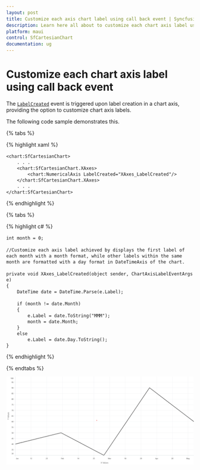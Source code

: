 ```yaml
---
layout: post
title: Customize each axis chart label using call back event | Syncfusion
description: Learn here all about to customize each chart axis label using call back event in Syncfusion .NET MAUI Chart (SfCartesianChart) control.
platform: maui
control: SfCartesianChart
documentation: ug
---
```


# Customize each chart axis label using call back event

The [`LabelCreated`](https://help.syncfusion.com/cr/maui/Syncfusion.Maui.Charts.ChartAxis.html#Syncfusion_Maui_Charts_ChartAxis_LabelCreated) event is triggered upon label creation in a chart axis, providing the option to customize chart axis labels.

The following code sample demonstrates this.

{% tabs %}

{% highlight xaml %}

    <chart:SfCartesianChart>
        . . .
        <chart:SfCartesianChart.XAxes>
            <chart:NumericalAxis LabelCreated="XAxes_LabelCreated"/>
        </chart:SfCartesianChart.XAxes>
        . . .
    </chart:SfCartesianChart>

{% endhighlight %}

{% tabs %}

{% highlight c# %}

    int month = 0;
 
    //Customize each axis label achieved by displays the first label of each month with a month format, while other labels within the same month are formatted with a day format in DateTimeAxis of the chart.
    
    private void XAxes_LabelCreated(object sender, ChartAxisLabelEventArgs e)
    {
        DateTime date = DateTime.Parse(e.Label);

        if (month != date.Month)
        {
            e.Label = date.ToString("MMM");
            month = date.Month;
        }
        else
            e.Label = date.Day.ToString();
    }
    
{% endhighlight  %}

{% endtabs %}

![Customize each chart axis label](How-to_images/MAUI_Customize_each_chart_axis_label.png)